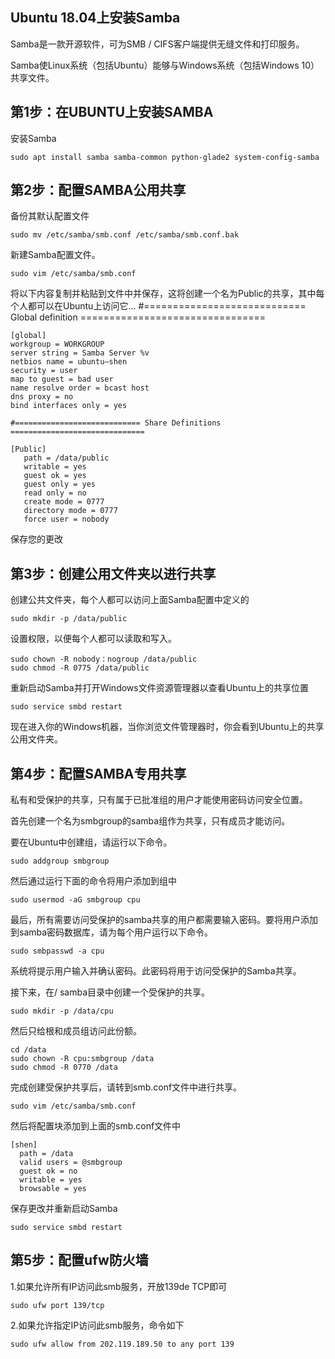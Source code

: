## Ubuntu 18.04上安装Samba ##

Samba是一款开源软件，可为SMB / CIFS客户端提供无缝文件和打印服务。

Samba使Linux系统（包括Ubuntu）能够与Windows系统（包括Windows 10）共享文件。

## 第1步：在UBUNTU上安装SAMBA ##

安装Samba

	sudo apt install samba samba-common python-glade2 system-config-samba


## 第2步：配置SAMBA公用共享 ##

备份其默认配置文件

	sudo mv /etc/samba/smb.conf /etc/samba/smb.conf.bak

新建Samba配置文件。
	
	sudo vim /etc/samba/smb.conf

将以下内容复制并粘贴到文件中并保存，这将创建一个名为Public的共享，其中每个人都可以在Ubuntu上访问它...
	#============================ Global definition ================================
	 
	[global]
	workgroup = WORKGROUP
	server string = Samba Server %v
	netbios name = ubuntu—shen
	security = user
	map to guest = bad user
	name resolve order = bcast host
	dns proxy = no
	bind interfaces only = yes
	
	#============================ Share Definitions ============================== 
	
	[Public]
	   path = /data/public
	   writable = yes
	   guest ok = yes
	   guest only = yes
	   read only = no
	   create mode = 0777
	   directory mode = 0777
	   force user = nobody

保存您的更改

## 第3步：创建公用文件夹以进行共享 ##

创建公共文件夹，每个人都可以访问上面Samba配置中定义的

	sudo mkdir -p /data/public

设置权限，以便每个人都可以读取和写入。

	sudo chown -R nobody：nogroup /data/public 
	sudo chmod -R 0775 /data/public

重新启动Samba并打开Windows文件资源管理器以查看Ubuntu上的共享位置

	sudo service smbd restart

现在进入你的Windows机器，当你浏览文件管理器时，你会看到Ubuntu上的共享公用文件夹。

 
## 第4步：配置SAMBA专用共享 ##

私有和受保护的共享，只有属于已批准组的用户才能使用密码访问安全位置。

首先创建一个名为smbgroup的samba组作为共享，只有成员才能访问。

要在Ubuntu中创建组，请运行以下命令。

	sudo addgroup smbgroup

然后通过运行下面的命令将用户添加到组中

	sudo usermod -aG smbgroup cpu

最后，所有需要访问受保护的samba共享的用户都需要输入密码。要将用户添加到samba密码数据库，请为每个用户运行以下命令。

	sudo smbpasswd -a cpu

系统将提示用户输入并确认密码。此密码将用于访问受保护的Samba共享。

接下来，在/ samba目录中创建一个受保护的共享。
	
	sudo mkdir -p /data/cpu

然后只给根和成员组访问此份额。

	cd /data
	sudo chown -R cpu:smbgroup /data
	sudo chmod -R 0770 /data

完成创建受保护共享后，请转到smb.conf文件中进行共享。

	sudo vim /etc/samba/smb.conf

然后将配置块添加到上面的smb.conf文件中

	[shen]
	  path = /data
	  valid users = @smbgroup
	  guest ok = no
	  writable = yes
	  browsable = yes

保存更改并重新启动Samba

	sudo service smbd restart


## 第5步：配置ufw防火墙 ##

1.如果允许所有IP访问此smb服务，开放139de TCP即可

	sudo ufw port 139/tcp

2.如果允许指定IP访问此smb服务，命令如下

	sudo ufw allow from 202.119.189.50 to any port 139

